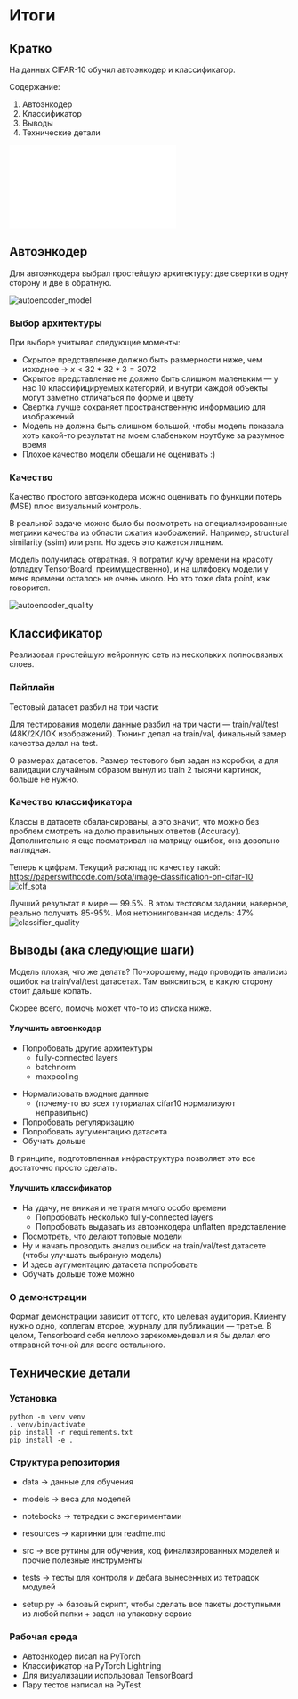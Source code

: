 # Итоги

## Кратко

На данных CIFAR-10 обучил автоэнкодер и классификатор.

Содержание:
1. Автоэнкодер
2. Классификатор
3. Выводы
4. Технические детали

![Исходная задача](Тестовое%20задание.md)

## Автоэнкодер
Для автоэнкодера выбрал простейшую архитектуру: две свертки в одну сторону и две в обратную.

![autoencoder_model](resources/autoencoder_model.png)
  
### Выбор архитектуры
При выборе учитывал следующие моменты:
* Скрытое представление должно быть размерности ниже, чем исходное → $x < 32 * 32 * 3 = 3072$
* Скрытое представление не должно быть слишком маленьким — у нас 10 классифицируемых категорий, и внутри каждой объекты могут заметно отличаться по форме и цвету
* Свертка лучше сохраняет пространственную информацию для изображений
* Модель не должна быть слишком большой, чтобы модель показала хоть какой-то результат на моем слабеньком ноутбуке за разумное время
* Плохое качество модели обещали не оценивать :)

### Качество

Качество простого автоэнкодера можно оценивать по функции потерь (MSE) плюс визуальный контроль. 

В реальной задаче можно было бы посмотреть на специализированные метрики качества из области сжатия изображений. Например, structural similarity (ssim) или psnr. Но здесь это кажется лишним.

Модель получилась отвратная. Я потратил кучу времени на красоту (отладку TensorBoard, преимущественно), и на шлифовку модели у меня времени осталось не очень много. Но это тоже data point, как говорится.

![autoencoder_quality](resources/autoencoder_quality.png)


## Классификатор

Реализовал простейшую нейронную сеть из нескольких полносвязных слоев.

### Пайплайн

Тестовый датасет разбил на три части: 

Для тестирования модели данные разбил на три части — train/val/test (48K/2K/10K изображений). Тюнинг делал на train/val, финальный замер качества делал на test.

О размерах датасетов. Размер тестового был задан из коробки, а для валидации случайным образом вынул из train 2 тысячи картинок, больше не нужно.

### Качество  классификатора

Классы в датасете сбалансированы, а это значит, что можно без проблем смотреть на долю правильных ответов (Accuracy). Дополнительно я еще посматривал на матрицу ошибок, она довольно наглядная.


Теперь к цифрам. Текущий расклад по качеству такой: https://paperswithcode.com/sota/image-classification-on-cifar-10
![clf_sota](resources/clf_sota.png)

Лучший результат в мире — 99.5%. 
В этом тестовом задании, наверное, реально получить 85-95%.
Моя нетюнингованная модель: 47%
![classifier_quality](resources/classifier_quality.png)

## Выводы (ака следующие шаги)

Модель плохая, что же делать? По-хорошему, надо проводить анализиз ошибок на train/val/test датасетах. Там выясниться, в какую сторону стоит дальше копать.

Скорее всего, помочь может что-то из списка ниже.

#### Улучшить автоенкодер

* Попробовать другие архитектуры
	* fully-connected layers
	* batchnorm
	* maxpooling
- Нормализовать входные данные
	- (почему-то во всех туториалах cifar10 нормализуют неправильно)
- Попробовать регуляризацию
- Попробовать аугументацию датасета
- Обучать дольше

В принципе, подготовленная инфраструктура позволяет это все достаточно просто сделать.

#### Улучшить классификатор
- На удачу, не вникая и не тратя много особо времени
	- Попробовать несколько fully-connected layers
	- Попробовать выдавать из автоэнкодера unflatten представление
- Посмотреть, что делают топовые модели
- Ну и начать проводить анализ ошибок на train/val/test датасете (чтобы улучшать выбраную модель)
- И здесь аугументацию датасета попробовать
- Обучать дольше тоже можно

### О демонстрации

Формат демонстрации зависит от того, кто целевая аудитория. Клиенту нужно одно, коллегам второе, журналу для публикации — третье. В целом, Tensorboard себя неплохо зарекомендовал и я бы делал его отправной точной для всего остального.


## Технические детали

### Установка
```
python -m venv venv
. venv/bin/activate
pip install -r requirements.txt
pip install -e .
```

### Структура репозитория

* data → данные для обучения

* models → веса для моделей

* notebooks → тетрадки с экспериментами

* resources → картинки для readme.md

* src → все рутины для обучения, код финализированных моделей и прочие полезные инструменты

* tests → тесты для контроля и дебага вынесенных из тетрадок модулей

* setup.py → базовый скрипт, чтобы сделать все пакеты доступными из любой папки + задел на упаковку сервис

### Рабочая среда

* Автоэнкодер писал на PyTorch
* Классификатор на PyTorch Lightning
* Для визуализации использовал TensorBoard
* Пару тестов написал на PyTest  
